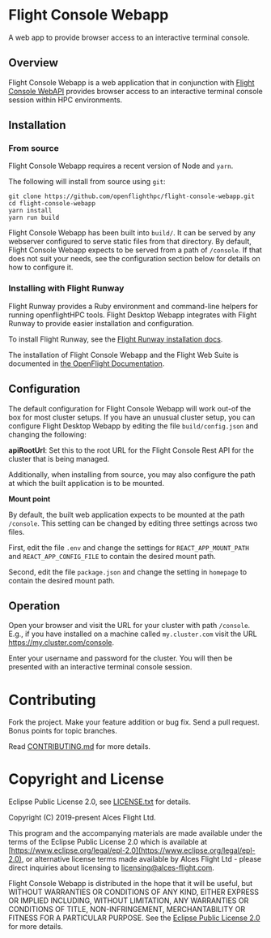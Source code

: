 # Flight Console Webapp

A web app to provide browser access to an interactive terminal console.

## Overview

Flight Console Webapp is a web application that in conjunction with [Flight
Console WebAPI](https://github.com/openflighthpc/flight-console-webapi)
provides browser access to an interactive terminal console session within HPC
environments.

## Installation

### From source

Flight Console Webapp requires a recent version of Node and `yarn`.

The following will install from source using `git`:

```
git clone https://github.com/openflighthpc/flight-console-webapp.git
cd flight-console-webapp
yarn install
yarn run build
```

Flight Console Webapp has been built into `build/`.  It can be served by any
webserver configured to serve static files from that directory.  By default,
Flight Console Webapp expects to be served from a path of `/console`.  If that
does not suit your needs, see the configuration section below for details on
how to configure it.

### Installing with Flight Runway

Flight Runway provides a Ruby environment and command-line helpers for
running openflightHPC tools.  Flight Desktop Webapp integrates with Flight
Runway to provide easier installation and configuration.

To install Flight Runway, see the [Flight Runway installation
docs](https://github.com/openflighthpc/flight-runway#installation).

The installation of Flight Console Webapp and the Flight Web Suite is
documented in [the OpenFlight
Documentation](https://use.openflighthpc.org/installing-web-suite/install.html#installing-flight-web-suite).

## Configuration

The default configuration for Flight Console Webapp will work out-of the box
for most cluster setups.  If you have an unusual cluster setup, you can
configure Flight Desktop Webapp by editing the file `build/config.json` and
changing the following:

**apiRootUrl**: Set this to the root URL for the Flight Console Rest API for
the cluster that is being managed.

Additionally, when installing from source, you may also
configure the path at which the built application is to be mounted.

**Mount point**

By default, the built web application expects to be mounted at the path
`/console`.  This setting can be changed by editing three settings across two
files.

First, edit the file `.env` and change the settings for `REACT_APP_MOUNT_PATH`
and `REACT_APP_CONFIG_FILE` to contain the desired mount path.

Second, edit the file `package.json` and change the setting in `homepage` to
contain the desired mount path.

## Operation

Open your browser and visit the URL for your cluster with path `/console`.
E.g., if you have installed on a machine called `my.cluster.com` visit the URL
https://my.cluster.com/console.

Enter your username and password for the cluster.  You will then be presented
with an interactive terminal console session.


# Contributing

Fork the project. Make your feature addition or bug fix. Send a pull
request. Bonus points for topic branches.

Read [CONTRIBUTING.md](CONTRIBUTING.md) for more details.

# Copyright and License

Eclipse Public License 2.0, see [LICENSE.txt](LICENSE.txt) for details.

Copyright (C) 2019-present Alces Flight Ltd.

This program and the accompanying materials are made available under
the terms of the Eclipse Public License 2.0 which is available at
[https://www.eclipse.org/legal/epl-2.0](https://www.eclipse.org/legal/epl-2.0),
or alternative license terms made available by Alces Flight Ltd -
please direct inquiries about licensing to
[licensing@alces-flight.com](mailto:licensing@alces-flight.com).

Flight Console Webapp is distributed in the hope that it will be
useful, but WITHOUT WARRANTIES OR CONDITIONS OF ANY KIND, EITHER
EXPRESS OR IMPLIED INCLUDING, WITHOUT LIMITATION, ANY WARRANTIES OR
CONDITIONS OF TITLE, NON-INFRINGEMENT, MERCHANTABILITY OR FITNESS FOR
A PARTICULAR PURPOSE. See the [Eclipse Public License 2.0](https://opensource.org/licenses/EPL-2.0) for more
details.
